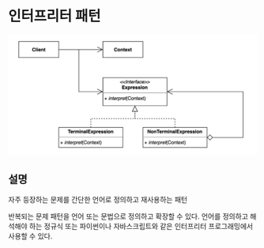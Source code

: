 # 인터프리터 패턴

![](interpreter.png)

## 설명
자주 등장하는 문제를 간단한 언어로 정의하고 재사용하는 패턴

반복되는 문제 패턴을 언어 또는 문법으로 정의하고 확장할 수 있다.
언어를 정의하고 해석해야 하는 정규식 또는 파이썬이나 자바스크립트와 같은 인터프리터 프로그래밍에서 사용할 수 있다.

